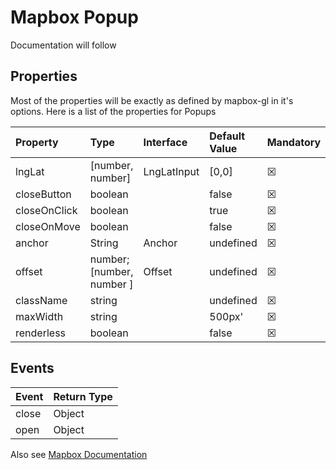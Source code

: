 # Mapbox Popup

Documentation will follow

## Properties

Most of the properties will be exactly as defined by mapbox-gl in it's options. Here is a list of the properties for Popups

| Property     | Type                      | Interface   | Default Value | Mandatory             | Reactive              |
| :----------- | :------------------------ | :---------- | :------------ | --------------------- | --------------------- |
| lngLat       | [number, number]          | LngLatInput | [0,0]         | &#x2612; | &#x2611; |
| closeButton  | boolean                   |             | false         | &#x2612; | &#x2612; |
| closeOnClick | boolean                   |             | true          | &#x2612; | &#x2612; |
| closeOnMove  | boolean                   |             | false         | &#x2612; | &#x2612; |
| anchor       | String                    | Anchor      | undefined     | &#x2612; | &#x2612; |
| offset       | number; [number, number ] | Offset      | undefined     | &#x2612; | &#x2611; |
| className    | string                    |             | undefined     | &#x2612; | &#x2612; |
| maxWidth     | string                    |             | 500px'        | &#x2612; | &#x2611; |
| renderless   | boolean                   |             | false         | &#x2612; | &#x2612; |

## Events

| Event | Return Type |
| :---- | :---------- |
| close | Object      |
| open  | Object      |

Also see [Mapbox Documentation](https://docs.mapbox.com/mapbox-gl-js/api/markers/#popup)

